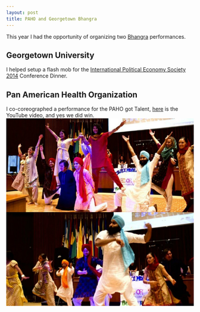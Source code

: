 ```yaml
---
layout: post
title: PAHO and Georgetown Bhangra
---
```

This year I had the opportunity of organizing two [Bhangra](http://en.wikipedia.org/wiki/Bhangra_(dance)) performances.

## Georgetown University
I helped setup a flash mob for the [International Political Economy Society 2014](https://ncgg.princeton.edu/IPES/program2014.php) Conference Dinner.

## Pan American Health Organization
I co-coreographed a performance for the PAHO got Talent, [here](https://www.youtube.com/watch?v=YwkA9ClNkhI) is the YouTube video, and yes we did win.
<img src=/img/paho-got-talent.jpg alt="paho-got-talent" class="post-image">
